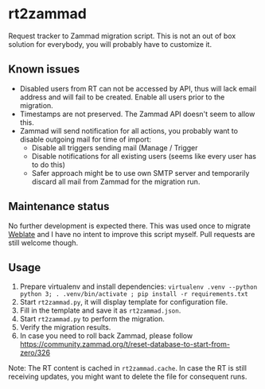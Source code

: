 # rt2zammad

Request tracker to Zammad migration script. This is not an out of box solution
for everybody, you will probably have to customize it.

## Known issues

* Disabled users from RT can not be accessed by API, thus will lack email
  address and will fail to be created. Enable all users prior to the migration.
* Timestamps are not preserved. The Zammad API doesn't seem to allow this.
* Zammad will send notification for all actions, you probably want to disable
  outgoing mail for time of import:
  * Disable all triggers sending mail (Manage / Trigger
  * Disable notifications for all existing users (seems like every user has to do this)
  * Safer approach might be to use own SMTP server and temporarily discard all
    mail from Zammad for the migration run.

## Maintenance status

No further development is expected there. This was used once to migrate
[Weblate](https://weblate.org/) and I have no intent to improve this script
myself. Pull requests are still welcome though.

## Usage

1. Prepare virtualenv and install dependencies: `virtualenv .venv --python python 3; . .venv/bin/activate ; pip install -r requirements.txt`
2. Start `rt2zammad.py`, it will display template for configuration file.
3. Fill in the template and save it as `rt2zammad.json`.
4. Start `rt2zammad.py` to perform the migration.
5. Verify the migration results.
6. In case you need to roll back Zammad, please follow https://community.zammad.org/t/reset-database-to-start-from-zero/326

Note: The RT content is cached in `rt2zammad.cache`. In case the RT is still receiving updates, you might want to delete the file for consequent runs.
